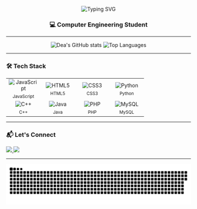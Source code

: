 <p align="center">
  <img src="https://readme-typing-svg.demolab.com?font=Fira+Code&pause=1000&color=FFB6C1&center=true&vCenter=true&width=435&lines=Hi+!+I'm+Dea+Xhavara+!;A+Computer+Engineering+Student+:);Welcome+to+my+GitHub!" alt="Typing SVG" />
</p>

<h3 align="center">💻 Computer Engineering Student </h3>

---

<div align="center">
  <img src="https://github-readme-stats.vercel.app/api?username=DeaXhavara&show_icons=true&include_all_commits=true&count_private=true&theme=dracula&hide_border=false" height="150" alt="Dea's GitHub stats" />
  <img src="https://github-readme-stats.vercel.app/api/top-langs?username=DeaXhavara&layout=compact&langs_count=6&theme=dracula&hide_border=false" height="150" alt="Top Languages" />
</div>

---



### 🛠️ Tech Stack

<div align="center">
  <table>
    <tr>
      <td align="center" width="80">
        <img src="https://cdn.jsdelivr.net/gh/devicons/devicon/icons/javascript/javascript-original.svg" height="40" alt="JavaScript" /><br/>
        <sub>JavaScript</sub>
      </td>
      <td align="center" width="80">
        <img src="https://cdn.jsdelivr.net/gh/devicons/devicon/icons/html5/html5-original.svg" height="40" alt="HTML5" /><br/>
        <sub>HTML5</sub>
      </td>
      <td align="center" width="80">
        <img src="https://cdn.jsdelivr.net/gh/devicons/devicon/icons/css3/css3-original.svg" height="40" alt="CSS3" /><br/>
        <sub>CSS3</sub>
      </td>
      <td align="center" width="80">
        <img src="https://cdn.jsdelivr.net/gh/devicons/devicon/icons/python/python-original.svg" height="40" alt="Python" /><br/>
        <sub>Python</sub>
      </td>
    </tr>
    <tr>
      <td align="center" width="80">
        <img src="https://cdn.jsdelivr.net/gh/devicons/devicon/icons/cplusplus/cplusplus-original.svg" height="40" alt="C++" /><br/>
        <sub>C++</sub>
      </td>
      <td align="center" width="80">
        <img src="https://cdn.jsdelivr.net/gh/devicons/devicon/icons/java/java-original.svg" height="40" alt="Java" /><br/>
        <sub>Java</sub>
      </td>
      <td align="center" width="80">
        <img src="https://cdn.jsdelivr.net/gh/devicons/devicon/icons/php/php-original.svg" height="40" alt="PHP" /><br/>
        <sub>PHP</sub>
      </td>
      <td align="center" width="80">
        <img src="https://cdn.jsdelivr.net/gh/devicons/devicon/icons/mysql/mysql-original.svg" height="40" alt="MySQL" /><br/>
        <sub>MySQL</sub>
      </td>
    </tr>
    <!-- Add more rows below if needed -->
  </table>
</div>

---

### 📬 Let's Connect

<div align="left">
  <a href="mailto:deaxhavara@gmail.com" target="_blank">
    <img src="https://img.shields.io/static/v1?message=Gmail&logo=gmail&label=deaxhavara@gmail.com&color=D14836&logoColor=white&style=for-the-badge" height="35" />
  </a>
  <a href="https://www.linkedin.com/in/deaxhavara/" target="_blank">
    <img src="https://img.shields.io/static/v1?message=LinkedIn&logo=linkedin&label=Dea%20Xhavara&color=0077B5&logoColor=white&style=for-the-badge" height="35" />
  </a>
</div>

---

<p align="center">
  <img src="https://raw.githubusercontent.com/DeaXhavara/DeaXhavara/output/snake.svg" alt="Snake animation" />
</p>

